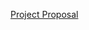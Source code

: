 
[Project Proposal](https://github.com/user-attachments/files/18476646/Project.Proposalwith.ui.pdf)
